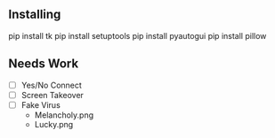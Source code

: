 ## Installing
pip install tk
pip install setuptools
pip install pyautogui
pip install pillow

## Needs Work
- [ ] Yes/No Connect
- [ ] Screen Takeover
- [ ] Fake Virus
    - Melancholy.png
    - Lucky.png